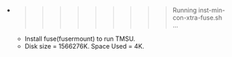 * >>>>>>>>> Running inst-min-con-xtra-fuse.sh ...
  * Install fuse(fusermount) to run TMSU.
  * Disk size = 1566276K. Space Used = 4K.
